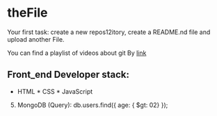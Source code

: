 # theFile
Your first task: create a new repos12itory, create a README.nd file and upload another File.

You can find a playlist of videos about git By [link](https://www.youtube.com/watch?v=KnINsmXT9_c)

## Front_end Developer stack:

* HTML
﻿﻿* CSS
﻿﻿* JavaScript
5. MongoDB (Query):
db.users.find({ age: { $gt: 02} });

